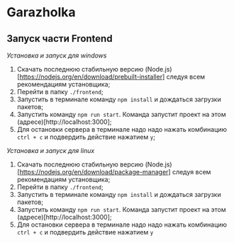 # Garazholka

## Запуск части Frontend

*Установка и запуск для windows*

1. Скачать последнюю стабильную версию (Node.js)[https://nodejs.org/en/download/prebuilt-installer] следуя всем рекомендациям установщика;
2. Перейти в папку `./frontend`;
3. Запустить в терминале команду `npm install` и дождаться загрузки пакетов;
4. Запустить команду `npm run start`. Команда запустит проект на этом (адресе)[http://localhost:3000];
5. Для остановки сервера в терминале надо надо нажать комбинацию `ctrl + c` и подвердить действие нажатием `y`;

*Установка и запуск для linux*

1. Скачать последнюю стабильную версию (Node.js)[https://nodejs.org/en/download/package-manager] следуя всем рекомендациям установщика;
2. Перейти в папку `./frontend`;
3. Запустить в терминале команду `npm install` и дождаться загрузки пакетов;
4. Запустить команду `npm run start`. Команда запустит проект на этом (адресе)[http://localhost:3000];
5. Для остановки сервера в терминале надо надо нажать комбинацию `ctrl + c` и подвердить действие нажатием `y`
